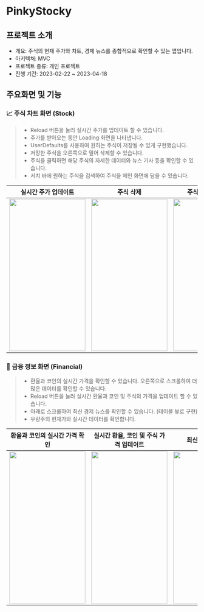 # PinkyStocky

## 프로젝트 소개

- 개요: 주식의 현재 주가와 차트, 경제 뉴스를 종합적으로 확인할 수 있는 앱입니다.
- 아키텍쳐: MVC
- 프로젝트 종류: 개인 프로젝트
- 진행 기간: 2023-02-22 ~ 2023-04-18



## 주요화면 및 기능

### 📈 주식 차트 화면 (Stock)
> - Reload 버튼을 눌러 실시간 주가를 업데이트 할 수 있습니다.
> - 주가를 받아오는 동안 Loading 화면을 나타냅니다.
> - UserDefaults를 사용하여 원하는 주식이 저장될 수 있게 구현했습니다.
> - 저장한 주식을 오른쪽으로 밀어 삭제할 수 있습니다.
> - 주식을 클릭하면 해당 주식의 자세한 데이터와 뉴스 기사 등을 확인할 수 있습니다.
> - 서치 바에 원하는 주식을 검색하여 주식을 메인 화면에 담을 수 있습니다.


|실시간 주가 업데이트|주식 삭제|주식의 Detail 화면|메인화면에 주식 담기|
|:---:|:---:|:---:|:---:|
|<img src="https://github.com/Marigoldflower/PinkyStocky/assets/100112897/081482b9-6f8c-47d6-a93c-cabb48a78bab" width="200" height="400"/>|<img src="https://github.com/Marigoldflower/PinkyStocky/assets/100112897/0c069c72-80ac-45db-896c-f937bc0a00aa" width="200" height="400"/>|<img src="https://github.com/Marigoldflower/PinkyStocky/assets/100112897/5a804545-5fd2-40ef-80c9-f31644555551" width="200" height="400"/>|<img src="https://github.com/Marigoldflower/PinkyStocky/assets/100112897/90d4c3ec-9dda-4ad3-b6cd-4662b1db3e9f" width="200" height="400"/>|



### 🏦 금융 정보 화면 (Financial)
> - 환율과 코인의 실시간 가격을 확인할 수 있습니다. 오른쪽으로 스크롤하여 더 많은 데이터를 확인할 수 있습니다.
> - Reload 버튼을 눌러 실시간 환율과 코인 및 주식의 가격을 업데이트 할 수 있습니다.
> - 아래로 스크롤하여 최신 경제 뉴스를 확인할 수 있습니다. (테이블 뷰로 구현)
> - 우량주의 현재가와 실시간 데이터를 확인합니다.


|환율과 코인의 실시간 가격 확인|실시간 환율, 코인 및 주식 가격 업데이트|최신 경제 뉴스 확인|
|:---:|:---:|:---:|
|<img src="https://github.com/Marigoldflower/PinkyStocky/assets/100112897/414755da-9f0b-4288-a27f-e1993d063499" width="200" height="400"/>|<img src="https://github.com/Marigoldflower/PinkyStocky/assets/100112897/a9eef009-f4e5-45aa-8737-f634b05e64d6" width="200" height="400"/>|<img src="https://github.com/Marigoldflower/PinkyStocky/assets/100112897/cb8abeaa-639a-415d-9eb5-fb8193692305" width="200" height="400"/>|

